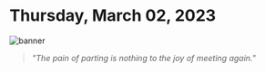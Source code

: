# Thursday, March 02, 2023
![banner](https://picsum.photos/seed/2023-March-02/500/200)
> _"The pain of parting is nothing to the joy of meeting again."_
<!-- START doctoc generated TOC please keep comment here to allow auto update -->
<!-- DON'T EDIT THIS SECTION, INSTEAD RE-RUN doctoc TO UPDATE -->



<!-- END doctoc generated TOC please keep comment here to allow auto update -->

<!--- TODO: fill me out, if you have time today (above this line)--->
